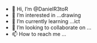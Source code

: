 - 👋 Hi, I’m @DanielR3toR
- 👀 I’m interested in ...drawing
- 🌱 I’m currently learning ...ict
- 💞️ I’m looking to collaborate on ...
- 📫 How to reach me ...

<!---
DanielR3toR/DanielR3toR is a ✨ special ✨ repository because its `README.md` (this file) appears on your GitHub profile.
You can click the Preview link to take a look at your changes.
--->
